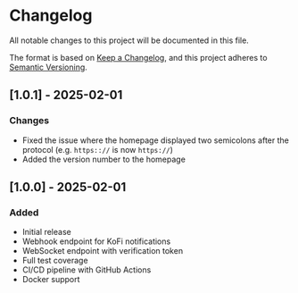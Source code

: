 
# Changelog

All notable changes to this project will be documented in this file.

The format is based on [Keep a Changelog](https://keepachangelog.com/en/1.0.0/),
and this project adheres to [Semantic Versioning](https://semver.org/spec/v2.0.0.html).

## [1.0.1] - 2025-02-01

### Changes

- Fixed the issue where the homepage displayed two semicolons after the protocol (e.g. `https:://` is now `https://`)
- Added the version number to the homepage

## [1.0.0] - 2025-02-01

### Added

- Initial release
- Webhook endpoint for KoFi notifications
- WebSocket endpoint with verification token
- Full test coverage
- CI/CD pipeline with GitHub Actions
- Docker support
